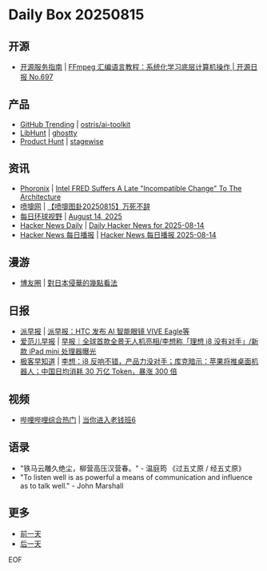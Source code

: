 # Daily Box 20250815

## 开源
- [开源服务指南](https://osguider.com/blog/) | [FFmpeg 汇编语言教程：系统化学习底层计算机操作 | 开源日报 No.697](https://osguider.com/blog/post/daily/daily-697/)

## 产品
- [GitHub Trending](https://github.com/trending?since=daily) | [ostris/ai-toolkit](https://github.com/ostris/ai-toolkit)
- [LibHunt](https://www.libhunt.com/) | [ghostty](https://www.libhunt.com/r/ghostty)
- [Product Hunt](https://www.producthunt.com) | [stagewise](https://www.producthunt.com/products/stagewise-2)

## 资讯
- [Phoronix](https://www.phoronix.com/) | [Intel FRED Suffers A Late "Incompatible Change" To The Architecture](https://www.phoronix.com/news/Intel-FRED-Incompatible-ENDBR64)
- [喷嚏网](http://www.dapenti.com/blog/blog.asp?subjectid=70&name=xilei) | [【喷嚏图卦20250815】万死不辞](http://www.dapenti.com/blog/more.asp?name=xilei&id=187712)
- [每日环球视野](https://idai.ly/) | [August 14, 2025](http://m.idai.ly/se/a193iG?1755129600)
- [Hacker News Daily](https://www.daemonology.net/hn-daily/) | [Daily Hacker News for 2025-08-14](https://www.daemonology.net/hn-daily/2025-08-14.html)
- [Hacker News 每日播报](https://hacker-news.agi.li/) | [Hacker News 每日播报 2025-08-14](https://hacker-news.agi.li/post/2025-08-14)

## 漫游
- [博友圈](https://www.boyouquan.com/home) | [對日本侵華的幾點看法](https://www.boyouquan.com/go?from=feed&link=https%3A%2F%2Fleileiluoluo.com%2Fposts%2Fri-ben.html)

## 日报
- [派早报](https://sspai.com/tag/%E6%B4%BE%E6%97%A9%E6%8A%A5) | [派早报：HTC 发布 AI 智能眼镜 VIVE Eagle等](https://sspai.com/post/101841)
- [爱范儿早报](https://www.ifanr.com/category/ifanrnews) | [早报｜全球首款全景无人机亮相/李想称「理想 i8 没有对手」/新款 iPad mini 处理器曝光](https://www.ifanr.com/1634215)
- [极客早知道](https://www.geekpark.net/column/74) | [李想：i8 反响不错，产品力没对手；库克暗示：苹果将推桌面机器人；中国日均消耗 30 万亿 Token，暴涨 300 倍](https://www.geekpark.net/news/352729)

## 视频
- [哔哩哔哩综合热门](https://www.bilibili.com/v/popular/all/) | [当你进入老钱班6](https://b23.tv/BV15MbnzzEwn)

## 语录
- "铁马云雕久绝尘，柳营高压汉营春。" - 温庭筠 《过五丈原 / 经五丈原》
- "To listen well is as powerful a means of communication and influence as to talk well." - John Marshall

## 更多
- [前一天](daily-box-20250814.md)
- [后一天](daily-box-20250816.md)

EOF